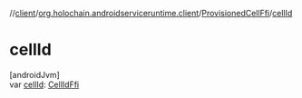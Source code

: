 //[client](../../../index.md)/[org.holochain.androidserviceruntime.client](../index.md)/[ProvisionedCellFfi](index.md)/[cellId](cell-id.md)

# cellId

[androidJvm]\
var [cellId](cell-id.md): [CellIdFfi](../-cell-id-ffi/index.md)